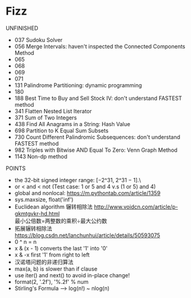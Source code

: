 # Fizz
UNFINISHED
* 037 Sudoku Solver
* 056 Merge Intervals: haven't inspected the Connected Components Method 
* 065 
* 068
* 069
* 071
* 131 Palindrome Partitioning: dynamic programming
* 180
* 188 Best Time to Buy and Sell Stock IV: don't understand FASTEST method
* 341 Flatten Nested List Iterator
* 371 Sum of Two Integers
* 438 Find All Anagrams in a String: Hash Value
* 698 Partition to K Equal Sum Subsets
* 730 Count Different Palindromic Subsequences: don't understand FASTEST method
* 982 Triples with Bitwise AND Equal To Zero: Venn Graph Method
* 1143 Non-dp method


POINTS
* the 32-bit signed integer range: [−2^31,  2^31 − 1].\
* or < and < not  (Test case: 1 or 5 and 4  v.s (1 or 5) and 4)
* global and nonlocal: https://m.pythontab.com/article/1359
* sys.maxsize, float('inf')
* Euclidean algorithm 辗转相除法 http://www.voidcn.com/article/p-gkmtgvkr-hd.html  
  最小公倍数=两整数的乘积÷最大公约数
* 拓展辗转相除法 https://blog.csdn.net/lanchunhui/article/details/50593075
* 0 ^ n = n
* x & (x - 1) converts the last '1' into '0'
* x & -x first '1' from right to left
* 汉诺塔问题的非递归算法
* max(a, b) is slower than if clause
* use iter() and next() to avoid in-place change!
* format(2, '.2f'), '%.2f' % num
* Stirling's Formula --> log(n!) ~ nlog(n)
